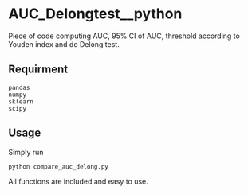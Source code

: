 # AUC_Delongtest__python
Piece of code computing AUC, 95% CI of AUC, threshold according to Youden index and do Delong test.

## Requirment
```
pandas
numpy
sklearn
scipy
```

## Usage
Simply run
```
python compare_auc_delong.py 
```
All functions are included and easy to use.

